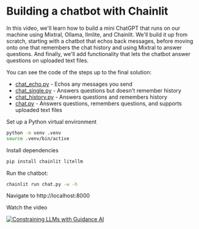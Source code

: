 # Building a chatbot with Chainlit

In this video, we'll learn how to build a mini ChatGPT that runs on our machine using Mixtral, Ollama, llmlite, and Chainlit. We'll build it up from scratch, starting with a chatbot that echos back messages, before moving onto one that remembers the chat history and using Mixtral to answer questions. And finally, we'll add functionality that lets the chatbot answer questions on uploaded text files.

You can see the code of the steps up to the final solution:

* [chat_echo.py](chat_echo.py) - Echos any messages you send
* [chat_single.py](chat_single.py) - Answers questions but doesn't remember history
* [chat_history.py](chat_history.py) - Answers questions and remembers history
* [chat.py](chat.py) - Answers questions, remembers questions, and supports uploaded text files

Set up a Python virtual environment

```bash
python -m venv .venv
source .venv/bin/active
```

Install dependencies

```bash
pip install chainlit litellm
```

Run the chatbot:

```bash
chainlit run chat.py -w -h
```

Navigate to http://localhost:8000

Watch the video

[![Constraining LLMs with Guidance AI](https://img.youtube.com/vi/4Wz61w5zbCk/0.jpg)](https://www.youtube.com/watch?v=4Wz61w5zbCk "Constraining LLMs with Guidance AI")
